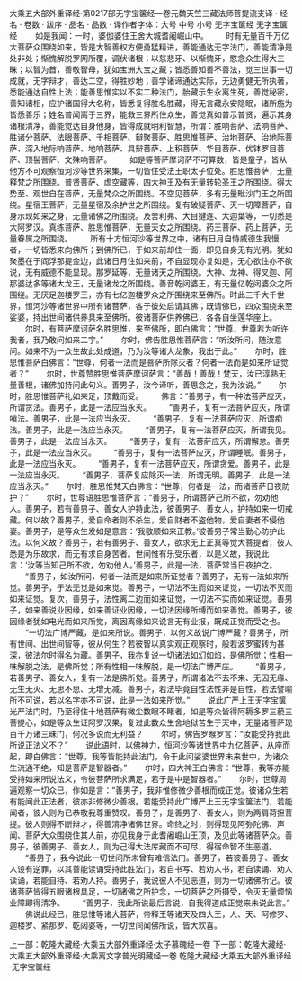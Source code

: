 大乘五大部外重译经·第0217部无字宝箧经一卷元魏天竺三藏法师菩提流支译
· 经名 · 卷数 · 跋序
· 品名 · 品数 · 译作者字体：大号 中号 小号
无字宝箧经
无字宝箧经
　　如是我闻：一时，婆伽婆住王舍大城耆阇崛山中。
　　时有无量百千万亿大菩萨众围绕如来，皆是大智善权方便勇猛精进，善能通达无字法门，善能清净是处非处；惭愧解脱罗网所覆，调伏诸根；以慈悲牙、以惭愧牙，愍念众生得大三昧；以智为首，善敬智母，犹如宝洲大宝之藏；皆悉善知善不善法，觉三世事一切成就，无字辩才，善达二空，得胜妙地；善学诸谛通达实际，无边勇健无所执著，悉能通达自性上法；能善思惟实以不实二种法门，胎藏示生永离生死，善觉秘密，善知诸相，应护诸国得大名称，皆悉复得胜名胜藏，得无言藏永安隐眠，诸所施为皆悉善乐；姓名普闻离于三界，能救三界所住众生，善觉真如普示普贤，遍示其身诸根清净，善能觉达自身他身，皆得成就明利智慧，所谓：胜响菩萨、法响菩萨、胜诸分菩萨、法眼菩萨、千相菩萨、辩聚菩萨、胜思惟菩萨、治地菩萨、治地际菩萨、深入地际响菩萨、地响菩萨、具辩菩萨、上积菩萨、华目菩萨、优钵罗目菩萨、顶髻菩萨、文殊响菩萨。
　　如是等菩萨摩诃萨不可算数，皆是童子，皆从他方不可观察恒河沙等世界来集，一切皆住受法王职太子位处。胜思惟菩萨，无量释梵之所围绕。普贤菩萨、虚空藏等，四大神王及有无量转轮圣王之所围绕。得大势至、观世自在菩萨，无量梵众之所围绕。不空见菩萨，多有无量毗沙门王之所围绕。星宿王菩萨，无量星宿及余护世之所围绕。复有破疑菩萨、灭一切障菩萨，自身示现如来之身，无量诸佛之所围绕。及舍利弗、大目揵连、大迦葉等，一切悉是大阿罗汉。真练菩萨、胜思惟菩萨，无量天女之所围绕。药王菩萨、药上菩萨，无量眷属之所围绕。
　　所有十方恒河沙等世界之中，诸有日月自恃威德生我慢者，一切皆悉来向佛所；到佛所已，于如来前却住一面，即见自身无有光明。犹如聚墨在于阎浮那提金边，此诸日月住如来前，不自显现亦复如是，无心欲住亦不欲说，无有威德不能显现。那罗延等，无量诸天之所围绕。大神、龙神、得叉迦、阿那婆达多等诸大龙王，无量诸龙之所围绕。善音乾闼婆王，有无量亿乾闼婆众之所围绕。无厌足迦楼罗王，亦有七亿迦楼罗众之所围绕来至佛所。时此三千大千世界，恒河沙等诸世界中所有诸菩萨，各于彼处启请其佛；既请佛已，四众围绕来至娑婆，持出世间诸供养具来至佛所。彼诸菩萨供养佛已，各各自坐莲华座上。
　　尔时，有菩萨摩诃萨名胜思惟，来至佛所，即白佛言：“世尊，世尊若为听许我者，我乃敢问如来二字。”
　　尔时，佛告胜思惟菩萨言：“听汝所问，随汝意问。如来不为一众生故此处成道，乃为汝等诸大龙象，我出于此。”
　　尔时，胜思惟菩萨白佛言：“世尊，何者一法而是菩萨所除灭者？何者一法而是如来所证觉者？”
　　尔时，世尊赞胜思惟菩萨摩诃萨言：“善哉！善哉！梵天，汝已淳熟无量善根，诸佛加持问此句义。善男子，汝今谛听，善思念之，我为汝说。”
　　尔时，胜思惟菩萨礼如来足，顶戴而受。
　　佛言：“善男子，有一种法菩萨应灭，所谓贪法。善男子，此是一法应当永灭。
　　“善男子，复有一法菩萨应灭，所谓嗔法。善男子，此是一法应当永灭。
　　“善男子，复有一法菩萨应灭，所谓痴法。善男子，此是一法应当永灭。
　　“善男子，复有一法菩萨应灭，所谓我见。善男子，此是一法应当永灭。
　　“善男子，复有一法菩萨应灭，所谓懈怠。善男子，此是一法应当永灭。
　　“善男子，复有一法菩萨应灭，所谓睡眠。善男子，此是一法应当永灭。
　　“善男子，复有一法菩萨应灭，所谓贪爱。善男子，此是一法应当永灭。
　　“善男子，菩萨复应除灭一法，所谓无明。善男子，此是一法应当永灭。”
　　尔时，胜思惟梵天白佛言：“世尊，何者是一法，而诸菩萨日夜防护？”
　　尔时，世尊语胜思惟菩萨言：“善男子，所谓菩萨己所不欲，勿劝他人。善男子，若有善男子、善女人护持此法，彼善男子、善女人，护持如来一切戒藏。何以故？善男子，爱自命者则不杀生，爱自财者不盗他物，爱自妻者不侵他妻。善男子，是等众生发如是意言：‘我敬顺如来正教。’彼善男子常当勤心防护此法。以何义故？善男子，若有善男子、善女人，欲求无上正真等觉大菩提者，彼人悉是为乐故求，而无有求自身苦者。世间惟有乐受乐者，以是义故，我说此言：‘汝等当知己所不欲，勿劝他人。’善男子，此是一法，菩萨常当日夜护之。
　　“善男子，如汝所问，何者一法而是如来所证觉者？善男子，无有一法如来所觉。善男子，于法无觉是如来觉。善男子，一切法不生而如来证觉，一切法不灭而如来证觉。复次，善男子，法性离二边而如来证觉，一切法不实而如来证觉。善男子，如来善说业因缘，如来善证业因缘，一切法因缘所缚而如来善觉。善男子，彼因缘者犹如电光而如来所觉，离因离缘如来说言无有业报，既成正觉而受之也。
　　“一切法广博严藏，是如来所说。善男子，以何义故说广博严藏？善男子，所有世间、出世间智等，彼从何生？若彼智以真实观正观察时，般若波罗蜜转为甚深，彼法尔时得名为藏。善男子，我亦复说一切诸法如幻如焰，是佛所觉；性相一味解脱之法，是佛所觉；所有性相一味解脱，是一切法广博严庄。
　　“善男子，若善男子、善女人，复有一法是佛所觉。善男子，所谓诸法不去不来、无因无缘、无生无灭、无思不思、无增无减。善男子，若法毕竟自性法性非是自性，若法譬喻所不可说，若以名字亦不可说，此是一法如来所觉。”
　　说此广严上王无字宝箧光严法门时，乃至得住十地菩萨有微尘数眼不睹者，如是等众皆得阿耨多罗三藐三菩提心，如是等众生证阿罗汉果，复过此数众生舍地狱苦生于天中，无量诸菩萨现百千万诸三昧门，何况多说而无利益？
　　尔时，佛告罗睺罗言：“汝能受持我此所说正法义不？”
　　说此语时，以佛神力，恒河沙等诸世界中九亿菩萨，从座而起，即白佛言：“世尊，我等皆能持此法门，令于此间娑婆世界未来世中，为诸众生流通不绝，知是菩萨是智器者。”
　　尔时，四大神王白佛言：“世尊，我等亦能受持如来所说法义，令彼菩萨所求满足，若于是中是智器者。”
　　尔时，世尊周遍观察一切众已，作如是言：“善男子，我非惟修微少善根而成正觉。彼诸众生若有能闻此正法者，彼亦非修微少善根。若能受持此广博严上王无字宝箧法门，若能闻者，彼人则为已恭敬我尊重赞叹。善男子，是善男子、善女人，则为两肩荷担菩提。彼人则得不断辩才，得善清净诸佛世界。命终之时，则得现见阿弥陀佛、声闻、菩萨大众围绕住其人前，亦见我身于此耆阇崛山王顶，及见此等诸菩萨众。善男子，彼善男子、善女人，则为己得大法库藏而不可尽，得宿命智不生恶道。
　　“善男子，我今说此一切世间所未曾有难信法门。善男子，若彼善男子、善女人设有逆罪，以其善能读诵受持此胜法门，若自书写、若劝人书，若自读诵、劝人读诵，若能自持、若劝人持。善男子，我说彼人不见恶道，则为一切诸佛所记。彼诸菩萨皆得五眼诸根具足，一切诸佛之所护念，一切菩萨之所摄受，令灭无量烦恼业障即得清净。
　　“善男子，我此所说最后言说，自我得道成正觉来未说此言。”
　　佛说此经已，胜思惟等诸大菩萨，帝释王等诸天及四大王，人、天、阿修罗、迦楼罗、紧那罗、乾闼婆等，一切世间闻佛所说，皆大欢喜。

上一部：乾隆大藏经·大乘五大部外重译经·太子慕魄经一卷
下一部：乾隆大藏经·大乘五大部外重译经·大乘离文字普光明藏经一卷
乾隆大藏经·大乘五大部外重译经·无字宝箧经